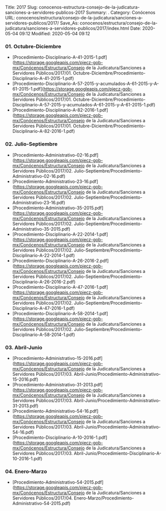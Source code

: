 Title: 2017
Slug: conocenos-estructura-consejo-de-la-judicatura-sanciones-a-servidores-publicos-2017
Summary: .
Category: Conócenos
URL: conocenos/estructura/consejo-de-la-judicatura/sanciones-a-servidores-publicos/2017/
Save_As: conocenos/estructura/consejo-de-la-judicatura/sanciones-a-servidores-publicos/2017/index.html
Date: 2020-05-04 09:12
Modified: 2020-05-04 09:12






### 01. Octubre-Diciembre


* [Procedimiento-Disciplinario-A-41-2015-1.pdf](https://storage.googleapis.com/pjecz-gob-mx/Conócenos/Estructura/Consejo de la Judicatura/Sanciones a Servidores Públicos/2017/01. Octubre-Diciembre/Procedimiento-Disciplinario-A-41-2015-1.pdf)
* [Procedimiento-Disciplinario-A-57-2015-y-acumulados-A-61-2015-y-A-61-2015-1.pdf](https://storage.googleapis.com/pjecz-gob-mx/Conócenos/Estructura/Consejo de la Judicatura/Sanciones a Servidores Públicos/2017/01. Octubre-Diciembre/Procedimiento-Disciplinario-A-57-2015-y-acumulados-A-61-2015-y-A-61-2015-1.pdf)
* [Procedimiento-Disciplinario-A-82-2016-1.pdf](https://storage.googleapis.com/pjecz-gob-mx/Conócenos/Estructura/Consejo de la Judicatura/Sanciones a Servidores Públicos/2017/01. Octubre-Diciembre/Procedimiento-Disciplinario-A-82-2016-1.pdf)


### 02. Julio-Septiembre


* [Procedimiento-Administrativo-02-16.pdf](https://storage.googleapis.com/pjecz-gob-mx/Conócenos/Estructura/Consejo de la Judicatura/Sanciones a Servidores Públicos/2017/02. Julio-Septiembre/Procedimiento-Administrativo-02-16.pdf)
* [Procedimiento-Administrativo-23-16.pdf](https://storage.googleapis.com/pjecz-gob-mx/Conócenos/Estructura/Consejo de la Judicatura/Sanciones a Servidores Públicos/2017/02. Julio-Septiembre/Procedimiento-Administrativo-23-16.pdf)
* [Procedimiento-Administrativo-35-2015.pdf](https://storage.googleapis.com/pjecz-gob-mx/Conócenos/Estructura/Consejo de la Judicatura/Sanciones a Servidores Públicos/2017/02. Julio-Septiembre/Procedimiento-Administrativo-35-2015.pdf)
* [Procedimiento-Disciplinario-A-22-2014-1.pdf](https://storage.googleapis.com/pjecz-gob-mx/Conócenos/Estructura/Consejo de la Judicatura/Sanciones a Servidores Públicos/2017/02. Julio-Septiembre/Procedimiento-Disciplinario-A-22-2014-1.pdf)
* [Procedimiento-Disciplinario-A-26-2016-2.pdf](https://storage.googleapis.com/pjecz-gob-mx/Conócenos/Estructura/Consejo de la Judicatura/Sanciones a Servidores Públicos/2017/02. Julio-Septiembre/Procedimiento-Disciplinario-A-26-2016-2.pdf)
* [Procedimiento-Disciplinario-A-47-2016-1.pdf](https://storage.googleapis.com/pjecz-gob-mx/Conócenos/Estructura/Consejo de la Judicatura/Sanciones a Servidores Públicos/2017/02. Julio-Septiembre/Procedimiento-Disciplinario-A-47-2016-1.pdf)
* [Procedimiento-Disciplinario-A-58-2014-1.pdf](https://storage.googleapis.com/pjecz-gob-mx/Conócenos/Estructura/Consejo de la Judicatura/Sanciones a Servidores Públicos/2017/02. Julio-Septiembre/Procedimiento-Disciplinario-A-58-2014-1.pdf)


### 03. Abril-Junio


* [Procedimiento-Administrativo-15-2016.pdf](https://storage.googleapis.com/pjecz-gob-mx/Conócenos/Estructura/Consejo de la Judicatura/Sanciones a Servidores Públicos/2017/03. Abril-Junio/Procedimiento-Administrativo-15-2016.pdf)
* [Procedimiento-Administrativo-31-2013.pdf](https://storage.googleapis.com/pjecz-gob-mx/Conócenos/Estructura/Consejo de la Judicatura/Sanciones a Servidores Públicos/2017/03. Abril-Junio/Procedimiento-Administrativo-31-2013.pdf)
* [Procedimiento-Administrativo-54-16.pdf](https://storage.googleapis.com/pjecz-gob-mx/Conócenos/Estructura/Consejo de la Judicatura/Sanciones a Servidores Públicos/2017/03. Abril-Junio/Procedimiento-Administrativo-54-16.pdf)
* [Procedimiento-Disciplinario-A-10-2016-1.pdf](https://storage.googleapis.com/pjecz-gob-mx/Conócenos/Estructura/Consejo de la Judicatura/Sanciones a Servidores Públicos/2017/03. Abril-Junio/Procedimiento-Disciplinario-A-10-2016-1.pdf)


### 04. Enero-Marzo


* [Procedimiento-Administrativo-54-2015.pdf](https://storage.googleapis.com/pjecz-gob-mx/Conócenos/Estructura/Consejo de la Judicatura/Sanciones a Servidores Públicos/2017/04. Enero-Marzo/Procedimiento-Administrativo-54-2015.pdf)


